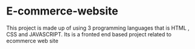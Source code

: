 # E-commerce-website
This  project is made up of using 3 programming  languages that is HTML , CSS and JAVASCRIPT.
Its is a fronted end based project related to ecommerce web site 

